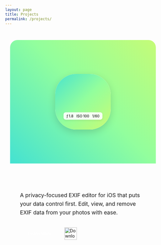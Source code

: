 ```yaml
---
layout: page
title: Projects
permalink: /projects/
---
```


<div class="projects-container">
  <div class="project-card exiframe">
    <div class="project-hero">
      <div class="hero-gradient">
        <div class="app-icon">
          <div class="icon-gradient">
            <div class="camera-settings">
              <div class="setting">
                <span class="icon">ƒ</span>
                <span class="value">1.8</span>
              </div>
              <div class="setting">
                <span class="value">ISO</span>
                <span class="value">100</span>
              </div>
              <div class="setting">
                <span class="value">1/60</span>
              </div>
            </div>
          </div>
        </div>
      </div>
    </div>
    <div class="project-content">
      <h2>EXIFrame</h2>
      <p class="project-description">A privacy-focused EXIF editor for iOS that puts your data control first. Edit, view, and remove EXIF data from your photos with ease.</p>
      <div class="project-links">
        <a href="/project/exiframe/" class="primary-button">Learn More</a>
        <a href="https://apps.apple.com/app/exiframe/id6473508929" class="app-store-button" target="_blank">
          <img src="https://tools.applemediaservices.com/api/badges/download-on-the-app-store/black/en-us?size=250x83&amp;releaseDate=1701734400" alt="Download on the App Store">
        </a>
      </div>
    </div>
  </div>
</div>

<style>
.projects-container {
  max-width: 1200px;
  margin: 0 auto;
  padding: 2rem 1rem;
}

.project-card {
  background: var(--card-background);
  border-radius: 24px;
  overflow: hidden;
  box-shadow: var(--card-shadow);
  margin-bottom: 2rem;
  transition: transform 0.3s ease, box-shadow 0.3s ease;
}

.project-card:hover {
  transform: translateY(-4px);
  box-shadow: var(--hover-shadow);
}

.project-hero {
  position: relative;
  height: 400px;
  overflow: hidden;
}

.hero-gradient {
  position: absolute;
  top: 0;
  left: 0;
  right: 0;
  bottom: 0;
  background: linear-gradient(45deg, #00C9FF, #92FE9D, #FFF94C, #FF9A8B);
  background-size: 300% 300%;
  animation: gradientShift 15s ease infinite;
  display: flex;
  align-items: center;
  justify-content: center;
  padding: 2rem;
}

.app-icon {
  width: 180px;
  height: 180px;
  border-radius: 37.5%;
  background: #fff;
  box-shadow: 0 8px 24px rgba(0, 0, 0, 0.15);
  overflow: hidden;
  position: relative;
  transition: transform 0.3s ease;
}

.app-icon:hover {
  transform: scale(1.05);
}

.icon-gradient {
  position: absolute;
  inset: 0;
  background: linear-gradient(135deg, #00C9FF, #92FE9D, #FFF94C, #FF9A8B);
  background-size: 300% 300%;
  animation: gradientShift 15s ease infinite;
  display: flex;
  align-items: flex-end;
  justify-content: center;
  padding-bottom: 1.5rem;
}

.camera-settings {
  background: rgba(255, 255, 255, 0.9);
  backdrop-filter: blur(10px);
  -webkit-backdrop-filter: blur(10px);
  padding: 0.5rem 1rem;
  border-radius: 12px;
  display: flex;
  gap: 1rem;
  font-family: -apple-system, BlinkMacSystemFont, "SF Mono", monospace;
  box-shadow: 0 4px 12px rgba(0, 0, 0, 0.1);
  transform: scale(0.6);
}

.setting {
  display: flex;
  align-items: center;
  gap: 0.25rem;
  color: #1a1a1a;
  font-size: 1.2rem;
  font-weight: 500;
}

.setting .icon {
  font-family: -apple-system, BlinkMacSystemFont, "SF Pro", system-ui;
}

.project-content {
  padding: 2rem;
}

.project-content h2 {
  font-size: 2rem;
  margin: 0 0 1rem;
  background: linear-gradient(120deg, var(--primary-color), #92FE9D);
  -webkit-background-clip: text;
  -webkit-text-fill-color: transparent;
}

.project-description {
  font-size: 1.1rem;
  line-height: 1.6;
  color: var(--text-color);
  margin-bottom: 2rem;
}

.project-links {
  display: flex;
  gap: 1rem;
  align-items: center;
  flex-wrap: wrap;
}

.primary-button {
  display: inline-block;
  padding: 0.8rem 1.6rem;
  background: var(--primary-color);
  color: white;
  text-decoration: none;
  border-radius: 12px;
  font-weight: 500;
  transition: all 0.3s ease;
}

.primary-button:hover {
  opacity: 0.9;
  transform: translateY(-2px);
}

.app-store-button {
  display: inline-block;
  transition: transform 0.3s ease;
}

.app-store-button:hover {
  transform: translateY(-2px);
}

.app-store-button img {
  height: 40px;
  width: auto;
}

@keyframes gradientShift {
  0% {
    background-position: 0% 50%;
  }
  50% {
    background-position: 100% 50%;
  }
  100% {
    background-position: 0% 50%;
  }
}

@media (prefers-color-scheme: dark) {
  .camera-settings {
    background: rgba(0, 0, 0, 0.8);
  }

  .setting {
    color: white;
  }
}

@media (max-width: 768px) {
  .project-hero {
    height: 300px;
  }

  .app-icon {
    width: 140px;
    height: 140px;
  }

  .camera-settings {
    transform: scale(0.5);
    padding: 0.4rem 0.8rem;
    gap: 0.8rem;
  }

  .setting {
    font-size: 1rem;
  }

  .project-content {
    padding: 1.5rem;
  }

  .project-links {
    flex-direction: column;
    align-items: stretch;
  }

  .primary-button,
  .app-store-button {
    text-align: center;
  }
}
</style>